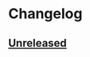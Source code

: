 # Changelog

## [Unreleased]

[Unreleased]: https://github.com/hpalma/intellij-domain-translator/commits
